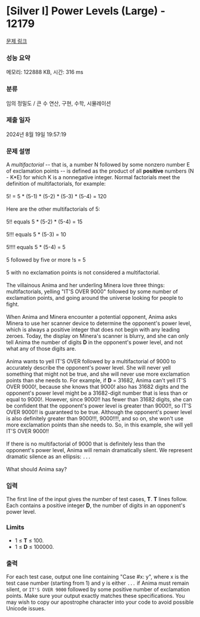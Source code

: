 # [Silver I] Power Levels (Large) - 12179 

[문제 링크](https://www.acmicpc.net/problem/12179) 

### 성능 요약

메모리: 122888 KB, 시간: 316 ms

### 분류

임의 정밀도 / 큰 수 연산, 구현, 수학, 시뮬레이션

### 제출 일자

2024년 8월 19일 19:57:19

### 문제 설명

<p>A <em>multifactorial</em> -- that is, a number N followed by some nonzero number E of exclamation points -- is defined as the product of all <strong>positive</strong> numbers (N - K*E) for which K is a nonnegative integer. Normal factorials meet the definition of multifactorials, for example:<br>
<br>
5! = 5 * (5-1) * (5-2) * (5-3) * (5-4) = 120<br>
<br>
Here are the other multifactorials of 5:<br>
<br>
5!! equals 5 * (5-2) * (5-4) = 15<br>
<br>
5!!! equals 5 * (5-3) = 10<br>
<br>
5!!!! equals 5 * (5-4) = 5<br>
<br>
5 followed by five or more !s = 5<br>
<br>
5 with no exclamation points is not considered a multifactorial.<br>
<br>
The villainous Anima and her underling Minera love three things: multifactorials, yelling "IT'S OVER 9000" followed by some number of exclamation points, and going around the universe looking for people to fight.<br>
<br>
When Anima and Minera encounter a potential opponent, Anima asks Minera to use her scanner device to determine the opponent's power level, which is always a positive integer that does not begin with any leading zeroes. Today, the display on Minera's scanner is blurry, and she can only tell Anima the number of digits <strong>D</strong> in the opponent's power level, and not what any of those digits are.<br>
<br>
Anima wants to yell IT'S OVER followed by a multifactorial of 9000 to accurately describe the opponent's power level. She will never yell something that might not be true, and she will never use more exclamation points than she needs to. For example, if <strong>D</strong> = 31682, Anima can't yell IT'S OVER 9000!, because she knows that 9000! also has 31682 digits and the opponent's power level might be a 31682-digit number that is less than or equal to 9000!. However, since 9000!! has fewer than 31682 digits, she can be confident that the opponent's power level is greater than 9000!!, so IT'S OVER 9000!! is guaranteed to be true. Although the opponent's power level is also definitely greater than 9000!!!, 9000!!!!, and so on, she won't use more exclamation points than she needs to. So, in this example, she will yell IT'S OVER 9000!!<br>
<br>
If there is no multifactorial of 9000 that is definitely less than the opponent's power level, Anima will remain dramatically silent. We represent dramatic silence as an ellipsis: <code>...</code><br>
<br>
What should Anima say?</p>

### 입력 

 <p>The first line of the input gives the number of test cases, <strong>T</strong>. <strong>T</strong> lines follow. Each contains a positive integer <strong>D</strong>, the number of digits in an opponent's power level.</p>

<h3>Limits</h3>

<ul>
	<li>1 ≤ <strong>T</strong> ≤ 100.</li>
	<li>1 ≤ <strong>D</strong> ≤ 100000.</li>
</ul>

### 출력 

 <p>For each test case, output one line containing "Case #x: y", where x is the test case number (starting from 1) and y is either <code>...</code> if Anima must remain silent, or <code>IT'S OVER 9000</code> followed by some positive number of exclamation points. Make sure your output exactly matches these specifications. You may wish to copy our apostrophe character into your code to avoid possible Unicode issues.</p>

